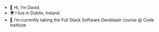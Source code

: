 - 👋 Hi, I’m David.
- 🌍 I live in Dublin, Ireland.
- 👀 I’m currently taking the Full Stack Software Developer course @ Code Institute
